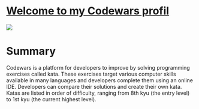 # <a href="https://www.codewars.com/users/kevin-francisco">Welcome to my Codewars profil</a>

<img src="https://www.codewars.com/users/kevin-francisco/badges/large">

# Summary
Codewars is a platform for developers to improve by solving programming exercises called kata. These exercises target various computer skills available in many languages and developers complete them using an online IDE. Developers can compare their solutions and create their own kata. Katas are listed in order of difficulty, ranging from 8th kyu (the entry level) to 1st kyu (the current highest level).
